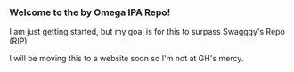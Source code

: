 ### Welcome to the by Omega IPA Repo!

I am just getting started, but my goal is for this to surpass Swagggy's Repo (RIP)

I will be moving this to a website soon so I'm not at GH's mercy. 
